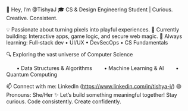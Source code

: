 👋 Hey, I’m @TishyaJ
🎓 CS & Design Engineering Student | Curious. Creative. Consistent.

💡 Passionate about turning pixels into playful experiences.
🧩 Currently building: Interactive apps, game logic, and secure web magic.
🎯 Always learning: 
Full-stack dev • UI/UX • DevSecOps • CS Fundamentals

🔍 Exploring the vast universe of Computer Science

  • Data Structures & Algorithms
  • Machine Learning & AI
  • Quantum Computing

📫 Connect with me: LinkedIn (https://www.linkedin.com/in/tishya-j/)
😄 Pronouns: She/Her
✨ Let’s build something meaningful together!
Stay curious. Code consistently. Create confidently.
